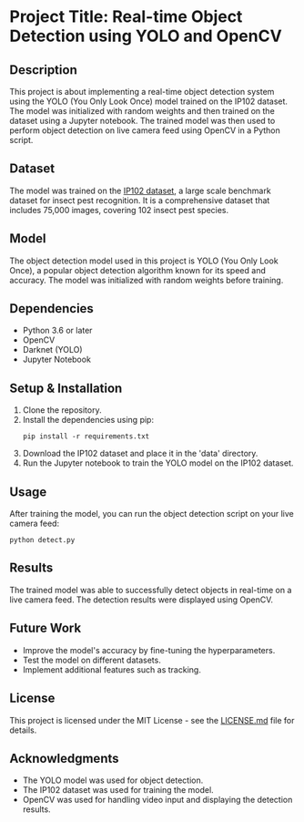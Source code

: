 # Project Title: Real-time Object Detection using YOLO and OpenCV

## Description
This project is about implementing a real-time object detection system using the YOLO (You Only Look Once) model trained on the IP102 dataset. The model was initialized with random weights and then trained on the dataset using a Jupyter notebook. The trained model was then used to perform object detection on live camera feed using OpenCV in a Python script.

## Dataset
The model was trained on the [IP102 dataset](http://www.escience.cn/people/JunweiHan/NWPU-RESISC45.html), a large scale benchmark dataset for insect pest recognition. It is a comprehensive dataset that includes 75,000 images, covering 102 insect pest species.

## Model
The object detection model used in this project is YOLO (You Only Look Once), a popular object detection algorithm known for its speed and accuracy. The model was initialized with random weights before training.

## Dependencies
- Python 3.6 or later
- OpenCV
- Darknet (YOLO)
- Jupyter Notebook

## Setup & Installation
1. Clone the repository.
2. Install the dependencies using pip:
    ```
    pip install -r requirements.txt
    ```
3. Download the IP102 dataset and place it in the 'data' directory.
4. Run the Jupyter notebook to train the YOLO model on the IP102 dataset.

## Usage
After training the model, you can run the object detection script on your live camera feed:
```
python detect.py
```

## Results
The trained model was able to successfully detect objects in real-time on a live camera feed. The detection results were displayed using OpenCV.

## Future Work
- Improve the model's accuracy by fine-tuning the hyperparameters.
- Test the model on different datasets.
- Implement additional features such as tracking.

## License
This project is licensed under the MIT License - see the [LICENSE.md](LICENSE.md) file for details.

## Acknowledgments
- The YOLO model was used for object detection.
- The IP102 dataset was used for training the model.
- OpenCV was used for handling video input and displaying the detection results.
